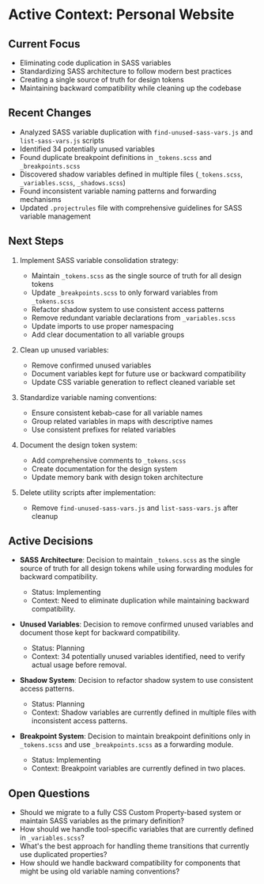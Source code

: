 # Active Context: Personal Website

## Current Focus

- Eliminating code duplication in SASS variables
- Standardizing SASS architecture to follow modern best practices
- Creating a single source of truth for design tokens
- Maintaining backward compatibility while cleaning up the codebase

## Recent Changes

- Analyzed SASS variable duplication with `find-unused-sass-vars.js` and `list-sass-vars.js` scripts
- Identified 34 potentially unused variables
- Found duplicate breakpoint definitions in `_tokens.scss` and `_breakpoints.scss`
- Discovered shadow variables defined in multiple files (`_tokens.scss`, `_variables.scss`, `_shadows.scss`)
- Found inconsistent variable naming patterns and forwarding mechanisms
- Updated `.projectrules` file with comprehensive guidelines for SASS variable management

## Next Steps

1. Implement SASS variable consolidation strategy:
   - Maintain `_tokens.scss` as the single source of truth for all design tokens
   - Update `_breakpoints.scss` to only forward variables from `_tokens.scss`
   - Refactor shadow system to use consistent access patterns
   - Remove redundant variable declarations from `_variables.scss`
   - Update imports to use proper namespacing
   - Add clear documentation to all variable groups

2. Clean up unused variables:
   - Remove confirmed unused variables
   - Document variables kept for future use or backward compatibility
   - Update CSS variable generation to reflect cleaned variable set

3. Standardize variable naming conventions:
   - Ensure consistent kebab-case for all variable names
   - Group related variables in maps with descriptive names
   - Use consistent prefixes for related variables

4. Document the design token system:
   - Add comprehensive comments to `_tokens.scss`
   - Create documentation for the design system
   - Update memory bank with design token architecture

5. Delete utility scripts after implementation:
   - Remove `find-unused-sass-vars.js` and `list-sass-vars.js` after cleanup

## Active Decisions

- **SASS Architecture**: Decision to maintain `_tokens.scss` as the single source of truth for all design tokens while using forwarding modules for backward compatibility.
  - Status: Implementing
  - Context: Need to eliminate duplication while maintaining backward compatibility.

- **Unused Variables**: Decision to remove confirmed unused variables and document those kept for backward compatibility.
  - Status: Planning
  - Context: 34 potentially unused variables identified, need to verify actual usage before removal.

- **Shadow System**: Decision to refactor shadow system to use consistent access patterns.
  - Status: Planning
  - Context: Shadow variables are currently defined in multiple files with inconsistent access patterns.

- **Breakpoint System**: Decision to maintain breakpoint definitions only in `_tokens.scss` and use `_breakpoints.scss` as a forwarding module.
  - Status: Implementing
  - Context: Breakpoint variables are currently defined in two places.

## Open Questions

- Should we migrate to a fully CSS Custom Property-based system or maintain SASS variables as the primary definition?
- How should we handle tool-specific variables that are currently defined in `_variables.scss`?
- What's the best approach for handling theme transitions that currently use duplicated properties?
- How should we handle backward compatibility for components that might be using old variable naming conventions?
